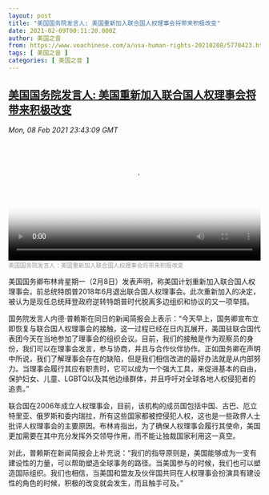 ```yaml
---
layout: post
title: "美国国务院发言人: 美国重新加入联合国人权理事会将带来积极改变"
date: 2021-02-09T00:11:20.000Z
author: 美国之音
from: https://www.voachinese.com/a/usa-human-rights-20210208/5770423.html
tags: [ 美国之音 ]
categories: [ 美国之音 ]
---
```

<!--1612829480000-->
[美国国务院发言人: 美国重新加入联合国人权理事会将带来积极改变](https://www.voachinese.com/a/usa-human-rights-20210208/5770423.html)
------

<div>
<div><i>Mon, 08 Feb 2021 23:43:09 GMT</i></div><video poster="https://images.weserv.nl?url=gdb.voanews.com/d3d63e96-504c-46ce-b81a-274f39ae7f5f_tv_r1_s_w900.jpg" src="https://av.voanews.com/Videoroot/Pangeavideo/2021/02/d/d3/d3d63e96-504c-46ce-b81a-274f39ae7f5f_240p.mp4" style="width:100%" controls></video><div><small style="color: #999;">美国国务院发言人：美国重新加入联合国人权理事会将带来积极改变</small></div><p>美国国务卿布林肯星期一（2月8日）发表声明，称美国计划重新加入联合国人权理事会。前总统特朗普2018年6月退出联合国人权理事会。此次重新加入的决定，被认为是现任总统拜登政府逆转特朗普时代脱离多边组织和协议的又一项举措。</p><p>国务院发言人内德·普赖斯在同日的新闻简报会上表示：“今天早上，国务卿宣布立即恢复与联合国人权理事会的接触，这一过程已经在日内瓦展开，美国驻联合国代表团今天在当地参加了理事会的组织会议。目前，我们的接触是作为观察员的身份，我们可以在理事会发言，参与协商，并且与合作伙伴协作。正如国务卿在声明中所说，我们了解理事会存在的缺陷，但是我们相信改进的最好办法就是从内部努力。当理事会履行其应有职责时，它可以成为一个强大工具，来促进基本的自由，保护妇女、儿童、LGBTQ以及其他边缘群体，并且呼吁对全球各地人权侵犯者的追责。”</p><p>联合国在2006年成立人权理事会，目前，该机构的成员国包括中国、古巴、厄立特里亚、俄罗斯和委内瑞拉，所有这些国家都被控侵犯人权，这也是一些政界人士批评人权理事会的主要原因。布林肯指出，为了确保人权理事会履行其使命，美国更加需要在其中充分发挥外交领导作用，而不能让独裁国家利用这一真空。</p><p>对此，普赖斯在新闻简报会上补充说：“我们的指导原则是，美国能够成为一支有建设性的力量，可以帮助塑造全球事务的路径。当美国参与的时候，我们也可以塑造国际组织。我们也相信，当美国和盟友及伙伴国共同在人权理事会扮演具有建设性的角色的时候，积极的改变就会发生，而且触手可及。”</p>
</div>
